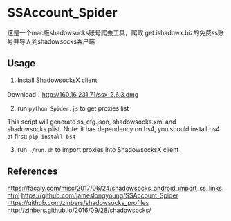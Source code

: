 # SSAccount_Spider
这是一个mac版shadowsocks账号爬虫工具，爬取 get.ishadowx.biz的免费ss账号并导入到shadowsocks客户端<br>

## Usage

1. Install ShadowsocksX client

Download：http://160.16.231.71/ssx-2.6.3.dmg

2. run `python Spider.js` to get proxies list

This script will generate ss_cfg.json, shadowsocks.xml and shadowsocks.plist.
Note: it has dependency on bs4, you should install bs4 at first: `pip install bs4`

3. run `./run.sh` to import proxies into ShadowsocksX client

## References

https://facaiy.com/misc/2017/06/24/shadowsocks_android_import_ss_links.html
https://github.com/jameslongyoung/SSAccount_Spider
https://github.com/zinbers/shadowsocks_profiles
http://zinbers.github.io/2016/09/28/shadowsocks/
